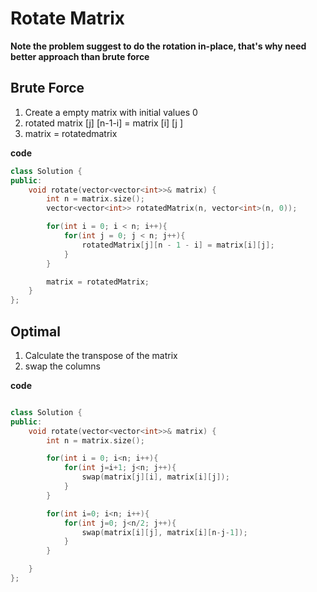 # Rotate Matrix
**Note the problem suggest to do the rotation in-place, that's why need better approach than brute force**


## Brute Force

1) Create a empty matrix with initial values 0
2) rotated matrix [j] [n-1-i] = matrix [i] [j ]
3) matrix = rotatedmatrix

**code**
```cpp
class Solution {
public:
    void rotate(vector<vector<int>>& matrix) {
        int n = matrix.size();
        vector<vector<int>> rotatedMatrix(n, vector<int>(n, 0)); 

        for(int i = 0; i < n; i++){
            for(int j = 0; j < n; j++){
                rotatedMatrix[j][n - 1 - i] = matrix[i][j]; 
            }
        }

        matrix = rotatedMatrix;
    }
};
```
## Optimal

1) Calculate the transpose of the matrix
2) swap the columns

**code**
```cpp

class Solution {
public:
    void rotate(vector<vector<int>>& matrix) {
        int n = matrix.size();

        for(int i = 0; i<n; i++){
            for(int j=i+1; j<n; j++){
                swap(matrix[j][i], matrix[i][j]);
            }
        }

        for(int i=0; i<n; i++){
            for(int j=0; j<n/2; j++){
                swap(matrix[i][j], matrix[i][n-j-1]);
            }
        }

    }
};
```
